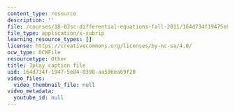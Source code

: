 ```yaml
---
content_type: resource
description: ''
file: /courses/18-03sc-differential-equations-fall-2011/164d734f19475e848398aa506ea69f20_zreI4HllD80.vtt
file_type: application/x-subrip
learning_resource_types: []
license: https://creativecommons.org/licenses/by-nc-sa/4.0/
ocw_type: OCWFile
resourcetype: Other
title: 3play caption file
uid: 164d734f-1947-5e84-8398-aa506ea69f20
video_files:
  video_thumbnail_file: null
video_metadata:
  youtube_id: null
---
```

